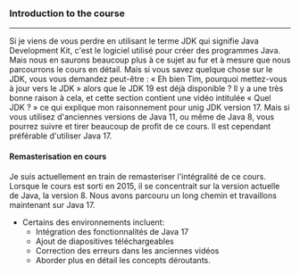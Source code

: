 ### **Introduction to the course**
<hr>

Si je viens de vous perdre en utilisant le terme JDK qui signifie Java Development Kit, c'est le logiciel utilisé pour créer des programmes Java. Mais nous en saurons beaucoup plus à ce sujet au fur et à mesure que nous parcourrons le cours en détail.
Mais si vous savez quelque chose sur le JDK, vous vous demandez peut-être : « Eh bien Tim, pourquoi mettez-vous à jour vers le JDK » alors que le JDK 19 est déjà disponible ?
Il y a une très bonne raison à cela, et cette section contient une vidéo intitulée « Quel JDK ? » ce qui explique mon raisonnement pour unig JDK version 17.
Mais si vous utilisez d'anciennes versions de Java 11, ou même de Java 8, vous pourrez suivre et tirer beaucoup de profit de ce cours. Il est cependant préférable d'utiliser Java 17.

#### **Remasterisation en cours**

Je suis actuellement en train de remasteriser l'intégralité de ce cours.
Lorsque le cours est sorti en 2015, il se concentrait sur la version actuelle de Java, la version 8. Nous avons parcouru un long chemin et travaillons maintenant sur Java 17.

+ Certains des environnements incluent:
  + Intégration des fonctionnalités de Java 17
  + Ajout de diapositives téléchargeables
  + Correction des erreurs dans les anciennes vidéos
  + Aborder plus en détail les concepts déroutants.